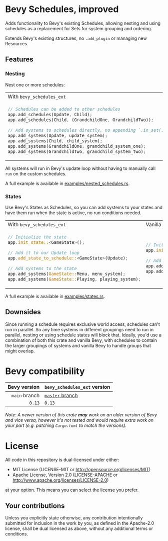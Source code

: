 # Bevy Schedules, improved

Adds functionality to Bevy's existing Schedules, allowing nesting and using schedules as a replacement
for Sets for system grouping and ordering.

Extends Bevy's existing structures, no `.add_plugin` or managing new Resources.

## Features

### Nesting

Nest one or more schedules:

<table>
<tr>
<td>With <code>bevy_schedules_ext</code></td>
<td>Vanilla bevy</td>
</tr>

<tr>
<td>

```rust
// Schedules can be added to other schedules
app.add_schedules(Update, Child);
app.add_schedules(Child, (GrandchildOne, GrandchildTwo));

// Add systems to schedules directly, no appending `.in_set(...)` to everything!
app.add_systems(Update, update_system);
app.add_systems(Child, child_system);
app.add_systems(GrandchildOne, grandchild_system_one);
app.add_systems(GrandchildTwo, grandchild_system_two);
```

</td>

<td>

```rust
// Sets configured manually, Update must be prepended to everything
app.configure_sets(Update, Child);
app.configure_sets(Update, (GrandchildOne, GrandchildTwo).chain().in_set(Child));

// Adding systems to sets requires `.in_set(...)`
app.add_systems(Update, update_system);
app.add_systems(Update, child_system.in_set(Child));
app.add_systems(Update, grandchild_system_one.in_set(GrandchildOne));
app.add_systems(Update, grandchild_system_two.in_set(GrandchildTwo));
```

</td>
<tr>
</table>

All systems will run in Bevy's update loop without having to manually call `run` on the custom schedules.

A full example is available in [examples/nested_schedules.rs][1].

### States

Use Bevy's States as Schedules, so you can add systems to your states and have them run when the state is active,
no run conditions needed.

<table>
<tr>
<td>With <code>bevy_schedules_ext</code></td>
<td>Vanilla bevy</td>
</tr>

<tr>
<td>

```rust
// Initialize the state
app.init_state::<GameState>();

// Add it to our Update loop
app.add_state_to_schedule::<GameState>(Update);

// Add systems to the state
app.add_systems(GameState::Menu, menu_system);
app.add_systems(GameState::Playing, playing_system);
```

</td>

<td>

```rust
// Initialize the state, pretty much the same
app.init_state::<GameState>();

// Add systems to our update loop, but we need to check on every frame if the state is active
app.add_systems(Update, menu_system.run_if(in_state(GameState::Menu)));
app.add_systems(Update, playing_system.run_if(in_state(GameState::Playing)));
```

</td>
<tr>
</table>

A full example is available in [examples/states.rs][2].

## Downsides

Since running a schedule requires exclusive world access, schedules can't run in parallel. So any time systems in
different groupings need to run in parallel, nesting or using schedule states will block that. Ideally, you'd use a
combination of both this crate and vanilla Bevy, with schedules to contain the larger groupings of systems and
vanilla Bevy to handle groups that might overlap.

# Bevy compatibility

|  Bevy version | `bevy_schedules_ext` version |
|--------------:|:-----------------------------|
| `main` branch | [`master` branch][3]         |
|        `0.13` | `0.13`                       |

*Note: A newer version of this crate **may** work on an older version of Bevy and vice versa, however it's not tested
and would require extra work on your part (e.g. patching `Cargo.toml` to match the versions).*

# License

All code in this repository is dual-licensed under either:

- MIT License (LICENSE-MIT or http://opensource.org/licenses/MIT)
- Apache License, Version 2.0 (LICENSE-APACHE or http://www.apache.org/licenses/LICENSE-2.0)

at your option. This means you can select the license you prefer.

## Your contributions

Unless you explicitly state otherwise, any contribution intentionally submitted for inclusion in the work by you,
as defined in the Apache-2.0 license, shall be dual licensed as above, without any additional terms or conditions.

[1]: https://github.com/vonforum/bevy_schedules_ext/tree/master/examples/nested_schedules.rs
[2]: https://github.com/vonforum/bevy_schedules_ext/tree/master/examples/states.rs
[3]: https://github.com/vonforum/bevy_schedules_ext/tree/master
